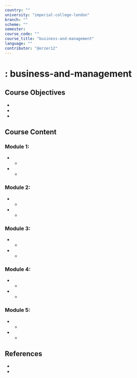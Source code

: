 ```yaml
---
country: ""
university: "imperial-college-london"
branch: ""
scheme: ""
semester: 
course_code: ""
course_title: "business-and-management"
language: ""
contributor: "@erzer12"
---
```

# : business-and-management

## Course Objectives
* 
* 
* 

## Course Content
### Module 1: 
* 
  - 
* 
  - 

### Module 2: 
* 
  - 
* 
  - 

### Module 3: 
* 
  - 
* 
  - 

### Module 4: 
* 
  - 
* 
  - 

### Module 5: 
* 
  - 
* 
  - 

## References
* 
* 
